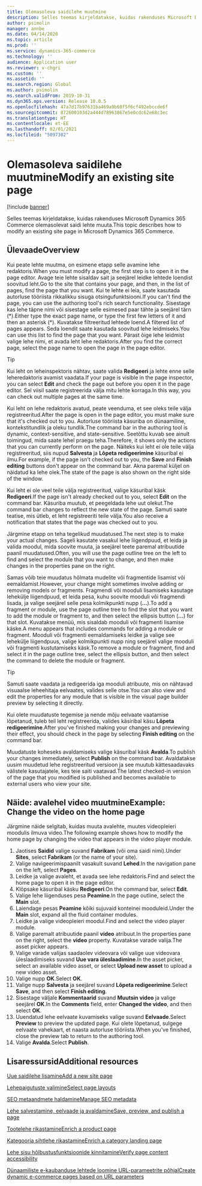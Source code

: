 ```yaml
---
title: Olemasoleva saidilehe muutmine
description: Selles teemas kirjeldatakse, kuidas rakenduses Microsoft Dynamics 365 Commerce olemasolevat saidi lehte muuta.
author: psimolin
manager: annbe
ms.date: 04/14/2020
ms.topic: article
ms.prod: ''
ms.service: dynamics-365-commerce
ms.technology: ''
audience: Application user
ms.reviewer: v-chgri
ms.custom: ''
ms.assetid: ''
ms.search.region: Global
ms.author: psimolin
ms.search.validFrom: 2019-10-31
ms.dyn365.ops.version: Release 10.0.5
ms.openlocfilehash: 47a7d17b97631ba469a9b68f5f6cf492ebccde6f
ms.sourcegitcommit: 872600103d2a444d78963867e5e0cdc62e68c3ec
ms.translationtype: HT
ms.contentlocale: et-EE
ms.lasthandoff: 02/01/2021
ms.locfileid: "5097302"
---
```

# <a name="modify-an-existing-site-page"></a><span data-ttu-id="2a525-103">Olemasoleva saidilehe muutmine</span><span class="sxs-lookup"><span data-stu-id="2a525-103">Modify an existing site page</span></span>


[!include [banner](includes/banner.md)]

<span data-ttu-id="2a525-104">Selles teemas kirjeldatakse, kuidas rakenduses Microsoft Dynamics 365 Commerce olemasolevat saidi lehte muuta.</span><span class="sxs-lookup"><span data-stu-id="2a525-104">This topic describes how to modify an existing site page in Microsoft Dynamics 365 Commerce.</span></span>

## <a name="overview"></a><span data-ttu-id="2a525-105">Ülevaade</span><span class="sxs-lookup"><span data-stu-id="2a525-105">Overview</span></span>

<span data-ttu-id="2a525-106">Kui peate lehte muutma, on esimene etapp selle avamine lehe redaktoris.</span><span class="sxs-lookup"><span data-stu-id="2a525-106">When you must modify a page, the first step is to open it in the page editor.</span></span> <span data-ttu-id="2a525-107">Avage teie lehte sisaldav sait ja seejärel leidke lehtede loendist soovitud leht.</span><span class="sxs-lookup"><span data-stu-id="2a525-107">Go to the site that contains your page, and then, in the list of pages, find the page that you want.</span></span> <span data-ttu-id="2a525-108">Kui te lehte ei leia, saate kasutada autorluse tööriista rikkalikku sisuga otsingufunktsiooni.</span><span class="sxs-lookup"><span data-stu-id="2a525-108">If you can't find the page, you can use the authoring tool's rich search functionality.</span></span> <span data-ttu-id="2a525-109">Sisestage kas lehe täpne nimi või sisestage selle esimesed paar tähte ja seejärel tärn (\*).</span><span class="sxs-lookup"><span data-stu-id="2a525-109">Either type the exact page name, or type the first few letters of it and then an asterisk (\*).</span></span> <span data-ttu-id="2a525-110">Kuvatakse filtreeritud lehtede loend.</span><span class="sxs-lookup"><span data-stu-id="2a525-110">A filtered list of pages appears.</span></span> <span data-ttu-id="2a525-111">Seda loendit saate kasutada soovitud lehe leidmiseks.</span><span class="sxs-lookup"><span data-stu-id="2a525-111">You can use this list to find the page that you want.</span></span> <span data-ttu-id="2a525-112">Pärast õige lehe leidmist valige lehe nimi, et avada leht lehe redaktoris.</span><span class="sxs-lookup"><span data-stu-id="2a525-112">After you find the correct page, select the page name to open the page in the page editor.</span></span>

> [!TIP]
> <span data-ttu-id="2a525-113">Kui leht on leheinspektoris nähtav, saate valida **Redigeeri** ja lehte enne selle leheredaktoris avamist vaadata.</span><span class="sxs-lookup"><span data-stu-id="2a525-113">If your page is visible in the page inspector, you can select **Edit** and check the page out before you open it in the page editor.</span></span> <span data-ttu-id="2a525-114">Sel viisil saate registreerida välja mitu lehte korraga.</span><span class="sxs-lookup"><span data-stu-id="2a525-114">In this way, you can check out multiple pages at the same time.</span></span>

<span data-ttu-id="2a525-115">Kui leht on lehe redaktoris avatud, peate veenduma, et see oleks teile välja registreeritud.</span><span class="sxs-lookup"><span data-stu-id="2a525-115">After the page is open in the page editor, you must make sure that it's checked out to you.</span></span> <span data-ttu-id="2a525-116">Autorluse tööriista käsuriba on dünaamiline, kontekstitundlik ja oleku tundlik.</span><span class="sxs-lookup"><span data-stu-id="2a525-116">The command bar in the authoring tool is dynamic, context-sensitive, and state-sensitive.</span></span> <span data-ttu-id="2a525-117">Seetõttu kuvab see ainult toimingud, mida saate lehel praegu teha.</span><span class="sxs-lookup"><span data-stu-id="2a525-117">Therefore, it shows only the actions that you can currently perform on the page.</span></span> <span data-ttu-id="2a525-118">Näiteks kui leht ei ole teile välja registreeritud, siis nupud **Salvesta** ja **Lõpeta redigeerimine** käsuribal ei ilmu.</span><span class="sxs-lookup"><span data-stu-id="2a525-118">For example, if the page isn't checked out to you, the **Save** and **Finish editing** buttons don't appear on the command bar.</span></span> <span data-ttu-id="2a525-119">Akna paremal küljel on näidatud ka lehe olek.</span><span class="sxs-lookup"><span data-stu-id="2a525-119">The state of the page is also shown on the right side of the window.</span></span>

<span data-ttu-id="2a525-120">Kui leht ei ole veel teile välja registreeritud, valige käsuribal käsk **Redigeeri**.</span><span class="sxs-lookup"><span data-stu-id="2a525-120">If the page isn't already checked out to you, select **Edit** on the command bar.</span></span> <span data-ttu-id="2a525-121">Käsuriba muutub, et peegeldada lehe uut olekut.</span><span class="sxs-lookup"><span data-stu-id="2a525-121">The command bar changes to reflect the new state of the page.</span></span> <span data-ttu-id="2a525-122">Samuti saate teatise, mis ütleb, et leht registreeriti teile välja.</span><span class="sxs-lookup"><span data-stu-id="2a525-122">You also receive a notification that states that the page was checked out to you.</span></span>

<span data-ttu-id="2a525-123">Järgmine etapp on teha tegelikud muudatused.</span><span class="sxs-lookup"><span data-stu-id="2a525-123">The next step is to make your actual changes.</span></span> <span data-ttu-id="2a525-124">Sageli kasutate vasakul lehe liigendpuud, et leida ja valida moodul, mida soovite muuta, ja seejärel teete paremal atribuutide paanil muudatused.</span><span class="sxs-lookup"><span data-stu-id="2a525-124">Often, you will use the page outline tree on the left to find and select the module that you want to change, and then make changes in the properties pane on the right.</span></span> 

<span data-ttu-id="2a525-125">Samas võib teie muudatus hõlmata mudelite või fragmentide lisamist või eemaldamist.</span><span class="sxs-lookup"><span data-stu-id="2a525-125">However, your change might sometimes involve adding or removing models or fragments.</span></span> <span data-ttu-id="2a525-126">Fragmendi või mooduli lisamiseks kasutage lehekülje liigendpuud, et leida pesa, kuhu soovite mooduli või fragmendi lisada, ja valige seejärel selle pesa kolmikpunkti nupp (**...**).</span><span class="sxs-lookup"><span data-stu-id="2a525-126">To add a fragment or module, use the page outline tree to find the slot that you want to add the module or fragment to, and then select the ellipsis button (**...**) for that slot.</span></span> <span data-ttu-id="2a525-127">Kuvatakse menüü, mis sisaldab mooduli või fragmenti lisamise käske.</span><span class="sxs-lookup"><span data-stu-id="2a525-127">A menu appears that includes commands for adding a module or fragment.</span></span> <span data-ttu-id="2a525-128">Mooduli või fragmenti eemaldamiseks leidke ja valige see lehekülje liigendpuus, valige kolmikpunkti nupp ning seejärel valige mooduli või fragmenti kustutamiseks käsk.</span><span class="sxs-lookup"><span data-stu-id="2a525-128">To remove a module or fragment, find and select it in the page outline tree, select the ellipsis button, and then select the command to delete the module or fragment.</span></span>

> [!TIP]
> <span data-ttu-id="2a525-129">Samuti saate vaadata ja redigeerida iga mooduli atribuute, mis on nähtavad visuaalse leheehitaja eelvaates, valides selle otse.</span><span class="sxs-lookup"><span data-stu-id="2a525-129">You can also view and edit the properties for any module that is visible in the visual page builder preview by selecting it directly.</span></span>

<span data-ttu-id="2a525-130">Kui olete muudatuste tegemise ja nende mõju eelvaate vaatamise lõpetanud, tuleb teil leht registreerida, valides käsiribal käsu **Lõpeta redigeerimine**.</span><span class="sxs-lookup"><span data-stu-id="2a525-130">After you've finished making your changes and previewing their effect, you should check in the page by selecting **Finish editing** on the command bar.</span></span> 

<span data-ttu-id="2a525-131">Muudatuste koheseks avaldamiseks valige käsuribal käsk **Avalda**.</span><span class="sxs-lookup"><span data-stu-id="2a525-131">To publish your changes immediately, select **Publish** on the command bar.</span></span> <span data-ttu-id="2a525-132">Avaldatakse uusim muudetud lehe registreeritud versioon ja see muutub kättesaadavaks välistele kasutajatele, kes teie saiti vaatavad.</span><span class="sxs-lookup"><span data-stu-id="2a525-132">The latest checked-in version of the page that you modified is published and becomes available to external users who view your site.</span></span> 

## <a name="example-change-the-video-on-the-home-page"></a><span data-ttu-id="2a525-133">Näide: avalehel video muutmine</span><span class="sxs-lookup"><span data-stu-id="2a525-133">Example: Change the video on the home page</span></span>

<span data-ttu-id="2a525-134">Järgmine näide selgitab, kuidas muuta avalehte, muutes videopleieri moodulis ilmuva video.</span><span class="sxs-lookup"><span data-stu-id="2a525-134">The following example shows how to modify the home page by changing the video that appears in the video player module.</span></span>

1. <span data-ttu-id="2a525-135">Jaotises **Saidid** valige suvand **Fabrikam** (või oma saidi nimi).</span><span class="sxs-lookup"><span data-stu-id="2a525-135">Under **Sites**, select **Fabrikam** (or the name of your site).</span></span>
1. <span data-ttu-id="2a525-136">Valige navigeerimispaanilt vasakult suvand **Lehed**.</span><span class="sxs-lookup"><span data-stu-id="2a525-136">In the navigation pane on the left, select **Pages**.</span></span>
1. <span data-ttu-id="2a525-137">Leidke ja valige avaleht, et avada see lehe redaktoris.</span><span class="sxs-lookup"><span data-stu-id="2a525-137">Find and select the home page to open it in the page editor.</span></span>
1. <span data-ttu-id="2a525-138">Klõpsake käsuribal käsku **Redigeeri**.</span><span class="sxs-lookup"><span data-stu-id="2a525-138">On the command bar, select **Edit**.</span></span>
1. <span data-ttu-id="2a525-139">Valige lehe liigenduses pesa **Peamine**.</span><span class="sxs-lookup"><span data-stu-id="2a525-139">In the page outline, select the **Main** slot.</span></span>
1. <span data-ttu-id="2a525-140">Laiendage pesas **Peamine** kõiki sujuvaid konteinei mooduleid.</span><span class="sxs-lookup"><span data-stu-id="2a525-140">Under the **Main** slot, expand all the fluid container modules.</span></span>
1. <span data-ttu-id="2a525-141">Leidke ja valige videopleieri moodul.</span><span class="sxs-lookup"><span data-stu-id="2a525-141">Find and select the video player module.</span></span>
1. <span data-ttu-id="2a525-142">Valige paremalt atribuutide paanil **video** atribuut.</span><span class="sxs-lookup"><span data-stu-id="2a525-142">In the properties pane on the right, select the **video** property.</span></span> <span data-ttu-id="2a525-143">Kuvatakse varade valija.</span><span class="sxs-lookup"><span data-stu-id="2a525-143">The asset picker appears.</span></span>
1. <span data-ttu-id="2a525-144">Valige varade valijas saadaolev videovara või valige uue videovara üleslaadimiseks suvand **Uue vara üleslaadimine**.</span><span class="sxs-lookup"><span data-stu-id="2a525-144">In the asset picker, select an available video asset, or select **Upload new asset** to upload a new video asset.</span></span>
1. <span data-ttu-id="2a525-145">Valige nupp **OK**.</span><span class="sxs-lookup"><span data-stu-id="2a525-145">Select **OK**.</span></span>
1. <span data-ttu-id="2a525-146">Valige nupp **Salvesta** ja seejärel suvand **Lõpeta redigeerimine**.</span><span class="sxs-lookup"><span data-stu-id="2a525-146">Select **Save**, and then select **Finish editing**.</span></span>
1. <span data-ttu-id="2a525-147">Sisestage väljale **Kommentaarid** suvand **Muutsin video** ja valige seejärel **OK**.</span><span class="sxs-lookup"><span data-stu-id="2a525-147">In the **Comments** field, enter **Changed the video**, and then select **OK**.</span></span>
1. <span data-ttu-id="2a525-148">Uuendatud lehe eelvaate kuvamiseks valige suvand **Eelvaade**.</span><span class="sxs-lookup"><span data-stu-id="2a525-148">Select **Preview** to preview the updated page.</span></span> <span data-ttu-id="2a525-149">Kui olete lõpetanud, sulgege eelvaate vahekaart, et naasta autorluse tööriista.</span><span class="sxs-lookup"><span data-stu-id="2a525-149">When you've finished, close the preview tab to return to the authoring tool.</span></span>
1. <span data-ttu-id="2a525-150">Valige **Avalda**.</span><span class="sxs-lookup"><span data-stu-id="2a525-150">Select **Publish**.</span></span>

## <a name="additional-resources"></a><span data-ttu-id="2a525-151">Lisaressursid</span><span class="sxs-lookup"><span data-stu-id="2a525-151">Additional resources</span></span>

[<span data-ttu-id="2a525-152">Uue saidilehe lisamine</span><span class="sxs-lookup"><span data-stu-id="2a525-152">Add a new site page</span></span>](add-new-page.md)

[<span data-ttu-id="2a525-153">Lehepaigutuste valimine</span><span class="sxs-lookup"><span data-stu-id="2a525-153">Select page layouts</span></span>](select-page-layouts.md)

[<span data-ttu-id="2a525-154">SEO metaandmete haldamine</span><span class="sxs-lookup"><span data-stu-id="2a525-154">Manage SEO metadata</span></span>](manage-seo-metadata.md)

[<span data-ttu-id="2a525-155">Lehe salvestamine, eelvaade ja avaldamine</span><span class="sxs-lookup"><span data-stu-id="2a525-155">Save, preview, and publish a page</span></span>](save-preview-publish-page.md)

[<span data-ttu-id="2a525-156">Tootelehe rikastamine</span><span class="sxs-lookup"><span data-stu-id="2a525-156">Enrich a product page</span></span>](enrich-product-page.md)

[<span data-ttu-id="2a525-157">Kategooria sihtlehe rikastamine</span><span class="sxs-lookup"><span data-stu-id="2a525-157">Enrich a category landing page</span></span>](enrich-category-page.md)

[<span data-ttu-id="2a525-158">Lehe sisu hõlbustusfunktsioonide kinnitamine</span><span class="sxs-lookup"><span data-stu-id="2a525-158">Verify page content accessibility</span></span>](verify-accessibility.md)

[<span data-ttu-id="2a525-159">Dünaamiliste e-kaubanduse lehtede loomine URL-parameetrite põhjal</span><span class="sxs-lookup"><span data-stu-id="2a525-159">Create dynamic e-commerce pages based on URL parameters</span></span>](create-dynamic-pages.md)
